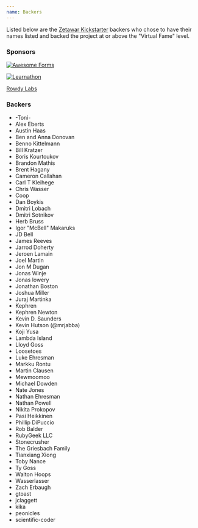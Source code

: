 ```yaml
---
name: Backers
---
```


Listed below are the [Zetawar Kickstarter](https://www.kickstarter.com/projects/311016908/zetawar/)
backers who chose to have their names listed and backed the project at or above the
"Virtual Fame" level.

### Sponsors

[![Awesome Forms](https://awesomeforms.com/assets/logotype-0e39fee9805478f7769f0e25cb16b6e2.png)](https://awesomeforms.com)

[![Learnathon](/images/sponsors/learnathon-logo.png)](http://learnathon.org/)

[Rowdy Labs](http://www.rowdylabs.com)

### Backers

- -Toni-
- Alex Eberts
- Austin Haas
- Ben and Anna Donovan
- Benno Kittelmann
- Bill Kratzer
- Boris Kourtoukov
- Brandon Mathis
- Brent Hagany
- Cameron Callahan
- Carl T Kleihege
- Chris Wasser
- Coop
- Dan Boykis
- Dmitri Lobach
- Dmitri Sotnikov
- Herb Bruss
- Igor "McBell" Makaruks
- JD Bell
- James Reeves
- Jarrod Doherty
- Jeroen Lamain
- Joel Martin
- Jon M Dugan
- Jonas Winje
- Jonas lowery
- Jonathan Boston
- Joshua Miller
- Juraj Martinka
- Kephren
- Kephren Newton
- Kevin D. Saunders
- Kevin Hutson (@mrjabba)
- Koji Yusa
- Lambda Island
- Lloyd Goss
- Loosetoes
- Luke Ehresman
- Markku Rontu
- Martin Clausen
- Mewmoomoo
- Michael Dowden
- Nate Jones
- Nathan Ehresman
- Nathan Powell
- Nikita Prokopov
- Pasi Heikkinen
- Phillip DiPuccio
- Rob Balder
- RubyGeek LLC
- Stonecrusher
- The Griesbach Family
- Tianxiang Xiong
- Toby Nance
- Ty Goss
- Walton Hoops
- Wasserlasser
- Zach Erbaugh
- gtoast
- jclaggett
- kika
- peonicles
- scientific-coder
